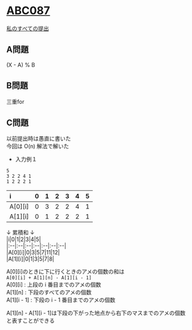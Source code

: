 # [ABC087](https://beta.atcoder.jp/contests/abc087)  
[私のすべての提出](https://beta.atcoder.jp/contests/abc087/submissions?f.Task=&f.Language=&f.Status=&f.User=tokizo)  
  
## A問題  
(X - A) % B  
  
## B問題  
三重for  
  
## C問題  
以前提出時は愚直に書いた  
今回は O(n) 解法で解いた  
  
- 入力例１  
```  
5  
3 2 2 4 1  
1 2 2 2 1  
```  
  
|i|0|1|2|3|4|5|  
|:-|:-|:-|:-|:-|:-|:-|  
|A[0][i]|0|3|2|2|4|1|  
|A[1][i]|0|1|2|2|2|1|  
  
  
↓ 累積和 ↓  
|i|0|1|2|3|4|5|  
|:--|:--|:--|:--|:--|:--|:--|  
|A[0][i]|0|3|5|7|11|12|  
|A[1][i]|0|1|3|5|7|8|  
  
A[0][i]のときに下に行くときのアメの個数の和は  
`A[0][i] + A[1][n] - A[1][i - 1]`  
A[0][i]     : 上段の i 番目までのアメの個数  
A[1][n]     : 下段のすべてのアメの個数  
A[1][i - 1] : 下段の i - 1 番目までのアメの個数  
  
A[1][n] - A[1][i - 1]は下段の下がった地点から右下のマスまでのアメの個数  
と表すことができる  